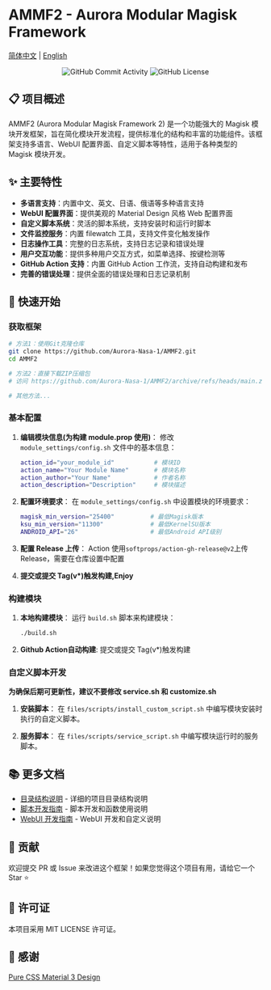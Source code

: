 
# AMMF2 - Aurora Modular Magisk Framework

[简体中文](../README.md) | [English](/en/README.md)

<div align="center">
    <img src="https://img.shields.io/github/commit-activity/w/Aurora-Nasa-1/AMMF2" alt="GitHub Commit Activity">
    <img src="https://img.shields.io/github/license/Aurora-Nasa-1/AMMF2" alt="GitHub License">
</div>

## 📋 项目概述

AMMF2 (Aurora Modular Magisk Framework 2) 是一个功能强大的 Magisk 模块开发框架，旨在简化模块开发流程，提供标准化的结构和丰富的功能组件。该框架支持多语言、WebUI 配置界面、自定义脚本等特性，适用于各种类型的 Magisk 模块开发。

## ✨ 主要特性

- **多语言支持**：内置中文、英文、日语、俄语等多种语言支持
- **WebUI 配置界面**：提供美观的 Material Design 风格 Web 配置界面
- **自定义脚本系统**：灵活的脚本系统，支持安装时和运行时脚本
- **文件监控服务**：内置 filewatch 工具，支持文件变化触发操作
- **日志操作工具**：完整的日志系统，支持日志记录和错误处理
- **用户交互功能**：提供多种用户交互方式，如菜单选择、按键检测等
- **GitHub Action 支持**：内置 GitHub Action 工作流，支持自动构建和发布
- **完善的错误处理**：提供全面的错误处理和日志记录机制

## 🚀 快速开始

### 获取框架

```bash
# 方法1：使用Git克隆仓库
git clone https://github.com/Aurora-Nasa-1/AMMF2.git
cd AMMF2

# 方法2：直接下载ZIP压缩包
# 访问 https://github.com/Aurora-Nasa-1/AMMF2/archive/refs/heads/main.zip

# 其他方法...
```

### 基本配置

1. **编辑模块信息(为构建 module.prop 使用)**：
   修改 `module_settings/config.sh` 文件中的基本信息：

   ```bash
   action_id="your_module_id"           # 模块ID
   action_name="Your Module Name"       # 模块名称
   action_author="Your Name"            # 作者名称
   action_description="Description"     # 模块描述
   ```

2. **配置环境要求**：
   在 `module_settings/config.sh` 中设置模块的环境要求：

   ```bash
   magisk_min_version="25400"          # 最低Magisk版本
   ksu_min_version="11300"             # 最低KernelSU版本
   ANDROID_API="26"                    # 最低Android API级别
   ```

3. **配置 Release 上传**：
   Action 使用`softprops/action-gh-release@v2`上传 Release，需要在仓库设置中配置

4. **提交或提交 Tag(v\*)触发构建,Enjoy**

### 构建模块

1. **本地构建模块**：
   运行 `build.sh` 脚本来构建模块：
   ```bash
   ./build.sh
   ```

2. **Github Action自动构建**:
   提交或提交 Tag(v\*)触发构建
   
### 自定义脚本开发

**为确保后期可更新性，建议不要修改 service.sh 和 customize.sh**

1. **安装脚本**：
   在 `files/scripts/install_custom_script.sh` 中编写模块安装时执行的自定义脚本。

2. **服务脚本**：
   在 `files/scripts/service_script.sh` 中编写模块运行时的服务脚本。

## 📚 更多文档

- [目录结构说明](directory.md) - 详细的项目目录结构说明
- [脚本开发指南](script.md) - 脚本开发和函数使用说明
- [WebUI 开发指南](webui.md) - WebUI 开发和自定义说明

## 🤝 贡献

欢迎提交 PR 或 Issue 来改进这个框架！如果您觉得这个项目有用，请给它一个 Star ⭐

## 📄 许可证

本项目采用 MIT LICENSE 许可证。

## 🙏 感谢

[Pure CSS Material 3 Design](https://github.com/jogemu/md3css)
